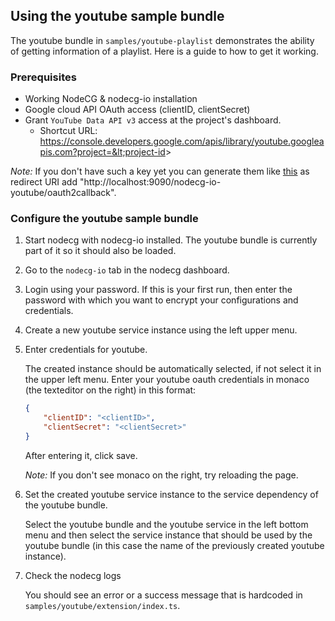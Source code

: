 ## Using the youtube sample bundle

The youtube bundle in `samples/youtube-playlist` demonstrates the ability of getting information of a playlist. Here is a guide to how to get it working.

### Prerequisites

-   Working NodeCG & nodecg-io installation
-   Google cloud API OAuth access (clientID, clientSecret)
-   Grant `YouTube Data API v3` access at the project's dashboard.
    -   Shortcut URL: https://console.developers.google.com/apis/library/youtube.googleapis.com?project=&lt;project-id&gt;

_Note:_ If you don't have such a key yet you can generate them like [this](https://developers.google.com/identity/protocols/oauth2/web-server#creatingcred) as redirect URI add "http://localhost:9090/nodecg-io-youtube/oauth2callback".

### Configure the youtube sample bundle

1. Start nodecg with nodecg-io installed. The youtube bundle is currently part of it so it should also be loaded.

2. Go to the `nodecg-io` tab in the nodecg dashboard.

3. Login using your password. If this is your first run, then enter the password with which you want to encrypt your configurations and credentials.

4. Create a new youtube service instance using the left upper menu.

5. Enter credentials for youtube.

    The created instance should be automatically selected, if not select it in the upper left menu. Enter your youtube oauth credentials in monaco (the texteditor on the right) in this format:

    ```json
    {
        "clientID": "<clientID>",
        "clientSecret": "<clientSecret>"
    }
    ```

    After entering it, click save.

    _Note:_ If you don't see monaco on the right, try reloading the page.

6. Set the created youtube service instance to the service dependency of the youtube bundle.

    Select the youtube bundle and the youtube service in the left bottom menu and then select the service instance that should be used by the youtube bundle (in this case the name of the previously created youtube instance).

7. Check the nodecg logs

    You should see an error or a success message that is hardcoded in `samples/youtube/extension/index.ts`.
